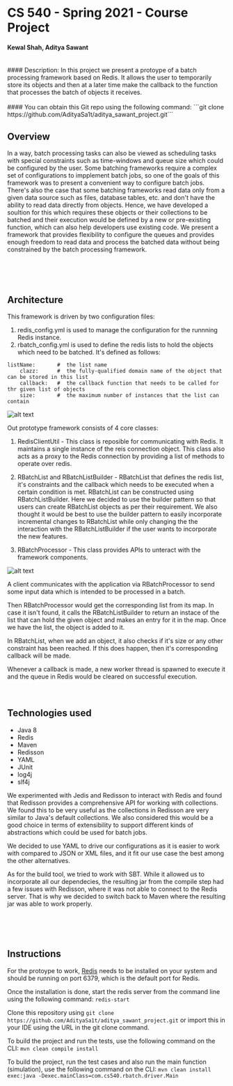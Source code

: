 # CS 540 - Spring 2021 - Course Project  
#### Kewal Shah, Aditya Sawant
<br>
#### Description: In this project we present a protoype of a batch processing framework based on Redis. It allows the user to temporarily store its objects and then at a later time make the callback to the function that processes the batch of objects it receives.  
<br>
<br>
#### You can obtain this Git repo using the following command: 
```git clone https://github.com/AdityaSa1t/aditya_sawant_project.git```


## Overview
In a way, batch processing tasks can also be viewed as scheduling tasks with special constraints such as time-windows and queue size which could be configured by the user. Some batching frameworks require a complex set of configurations to impplement batch jobs, so one of the goals of this framework was to present a convenient way to configure batch jobs. There's also the case that some batching frameworks read data only from a given data source such as files, database tables, etc. and don't have the ability to read data directly from objects. Hence, we have developed a soultion for this which requires these objects or their collections to be batched and their execution would be defined by a new or pre-existing function, which can also help developers use existing code. We present a framework that provides flexibility to configure the queues and provides enough freedom to read data and process the batched data without being constrained by the batch processing framework.

<br>
<br>
<br>

## Architecture 
This framework is driven by two configuration files:
1) redis_config.yml is used to manage the configuration for the runnning Redis instance.
2) rbatch_config.yml is used to define the redis lists to hold the objects which need to be batched. It's defined as follows:
```
listName:       #  the list name
    clazz:      #  the fully-qualified domain name of the object that can be stored in this list
    callback:   #  the callback function that needs to be called for thr given list of objects
    size:       #  the maximum number of instances that the list can contain
```

![alt text](https://cdn.discordapp.com/attachments/820506469321277460/839660266072440872/ClassDiagram_1.png)


Out prototype framework consists of 4 core classes:
1) RedisClientUtil - This class is reposible for communicating with Redis. It maintains a single instance of the reis connection object. This class also acts as a proxy to the Redis connection by providing a list of methods to operate over redis.

2) RBatchList and RBatchListBuilder - RBatchList that defines the redis list, it's constraints and the callback which needs to be executed when a certain condition is met. RBatchList can be constructed using RBatchListBuilder. Here we decided to use the builder pattern so that users can create RBatchList objects as per their requirement. We also thought it would be best to use the builder pattern to easily incorporate incremental changes to RBatchList while only changing the the interaction with the RBatchListBuilder if the user wants to incorporate the new features.

3) RBatchProcessor - This class provides APIs to unteract with the framework components.

![alt text](https://cdn.discordapp.com/attachments/820506469321277460/821797322610049104/Fig1.png)

A client communicates with the application via RBatchProcessor to send some input data which is intended to be processed in a batch. 

Then RBatchProcessor would get the corresponding list from its map. In case it isn't found, it calls the RBatchListBuilder to return an instace of the list that can hold the given object and makes an entry for it in the map. Once we have the list, the object is added to it.

In RBatchList, when we add an object, it also checks if it's size or any other constraint has been reached. If this does happen, then it's corresponding callback will be made.

Whenever a callback is made, a new worker thread is spawned to execute it and the queue in Redis would be cleared on successful execution. 
<br>
<br>
<br>


## Technologies used
- Java 8
- Redis
- Maven
- Redisson
- YAML
- JUnit
- log4j
- slf4j

We experimented with Jedis and Redisson to interact with Redis and found that Redisson provides a comprehensive API for working with collections. We found this to be very useful as the collections in Redisson are very similar to Java's default collections. We also considered this would be a good choice in terms of extensibility to support different kinds of abstractions which could be used for batch jobs.

We decided to use YAML to drive our configurations as it is easier to work with compared to JSON or XML files, and it fit our use case the best among the other alternatives.

As for the build tool, we tried to work with SBT. While it allowed us to incorporate all our dependecies, the resulting jar from the compile step had a few issues with Redisson, where it was not able to connect to the Redis server. That is why we decided to switch back to Maven where the resulting jar was able to work properly.


<br>
<br>
<br>


## Instructions 
For the protoype to work, [Redis](https://redis.io/download) needs to be installed on your system and should be running on port 6379, which is the default port for Redis.

Once the installation is done, start the redis server from the command line using the following command:
```redis-start```

Clone this repository using ```git clone https://github.com/AdityaSa1t/aditya_sawant_project.git``` or import this in your  IDE using the URL in the git clone command.

To build the project and run the tests, use the following command on the CLI:
```mvn clean compile install```

To build the project, run the test cases and also run the main function (simulation), use the following command on the CLI:
```mvn clean install exec:java -Dexec.mainClass=com.cs540.rbatch.driver.Main```



